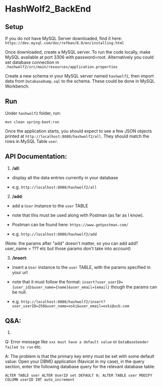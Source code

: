 # HashWolf2_BackEnd

## Setup
If you do not have MySQL Server downloaded, find it here: `https://dev.mysql.com/doc/refman/8.0/en/installing.html`

Once downloaded, create a MySQL server. To run the code locally, make MySQL available at port 3306 with password=root. Alternatively you could set database connection in `.hashwolf2/src/main/resources/application.properties`

Create a new schema in your MySQL server named `hashwolf2`, then import data from `DatabaseDump.sql` to the schema. These could be done in MySQL Workbench.

## Run
Under `hashwolf2` folder, run:
```
mvn clean spring-boot:run
```
Once the application starts, you should expect to see a few JSON objects printed at `http://localhost:8080/hashwolf2/all`. They should match the rows in MySQL Table `user`.

## API Documentation:
1. **/all**:

  - display all the data entries currently in your database

  - e.g. `http://localhost:8080/hashwolf2/all`


2. **/add**:

  - add a `User` instance to the `user` TABLE

  - note that this must be used along with Postman (as far as I know).

  - Postman can be found here: `https://www.getpostman.com/`

  - e.g. `http://localhost:8080/hashwolf2/add`

  (Note: the params after "add" doesn't matter, so you can add add?user_name = ??? etc but those params don't take into account)


3. **/insert**:

  - insert a  `User` instance to the `user` TABLE, with the params specified in your url

  - note that it must follow the format: `insert?user_userID={user_id}&user_name={name}&user_email={email}` though the params can be null.

  - e.g. `http://localhost:8080/hashwolf2/insert?user_userID=250&user_name=oski&user_email=oski@ucb.com`

## Q&A:
1.
Q: Error message like `xxx must have a default value` or `DataBaseSeeder failed to run` etc.

A: The problem is that the primary key entry must be set with some default value:
Open your DBMD application (Navicat in my case), in the query section, enter the following database query for the relevant database table:

`ALTER TABLE user ALTER UserID set DEFAULT 0;
ALTER TABLE user MODIFY COLUMN userID INT auto_increment`
